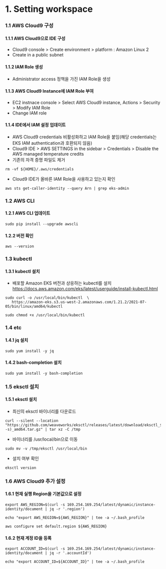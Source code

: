 # 1. Setting workspace 

### 1.1 AWS Cloud9 구성
#### 1.1.1 AWS Cloud9으로 IDE 구성
- Cloud9 console > Create environment > platform : Amazon Linux 2
- Create in a public subnet

#### 1.1.2 IAM Role 생성
- Administrator access 정책을 가진 IAM Role을 생성

#### 1.1.3 AWS Cloud9 Instance에 IAM Role 부여
- EC2 instnace console > Select AWS Cloud9 instance, Actions > Security > Modify IAM Role
- Change IAM role

#### 1.1.4 IDE에서 IAM 설정 업데이트
- AWS Cloud9 credentials 비활성화하고 IAM Role을 붙임(해당 credentials는 EKS IAM authentication과 호환되지 않음)
- Cloud9 IDE > AWS SETTINGS in the sidebar > Credentials > Disable the AWS managed temperature credits 
- 기존의 자격 증명 파일도 제거
```
rm -vf ${HOME}/.aws/credentials
```
- Cloud9 IDE가 올바른 IAM Role을 사용하고 있는지 확인
```
aws sts get-caller-identity --query Arn | grep eks-admin
```

### 1.2 AWS CLI
#### 1.2.1 AWS CLI 업데이트
```
sudo pip install --upgrade awscli
```
#### 1.2.2 버전 확인
```
aws --version
```

### 1.3 kubectl
#### 1.3.1 kubectl 설치
- 배포할 Amazon EKS 버전과 상응하는 kubectl를 설치
  https://docs.aws.amazon.com/eks/latest/userguide/install-kubectl.html
```
sudo curl -o /usr/local/bin/kubectl  \
   https://amazon-eks.s3.us-west-2.amazonaws.com/1.21.2/2021-07-05/bin/linux/amd64/kubectl
```
```
sudo chmod +x /usr/local/bin/kubectl
```

### 1.4 etc
#### 1.4.1 jq 설치
```
sudo yum install -y jq
```
#### 1.4.2 bash-completion 설치
```
sudo yum install -y bash-completion
```

### 1.5 eksctl 설치
#### 1.5.1 eksctl 설치
- 최신의 eksctl 바이너리를 다운로드
```
curl --silent --location "https://github.com/weaveworks/eksctl/releases/latest/download/eksctl_$(uname -s)_amd64.tar.gz" | tar xz -C /tmp
```
- 바이너리를 /usr/local/bin으로 이동
```
sudo mv -v /tmp/eksctl /usr/local/bin
```
- 설치 여부 확인
```
eksctl version
```

### 1.6 AWS Cloud9 추가 설정
#### 1.6.1 현재 실행 Region을 기본값으로 설정
```
export AWS_REGION=$(curl -s 169.254.169.254/latest/dynamic/instance-identity/document | jq -r '.region')

echo "export AWS_REGION=${AWS_REGION}" | tee -a ~/.bash_profile
    
aws configure set default.region ${AWS_REGION}
```
#### 1.6.2 현재 계정 ID을 등록
```
export ACCOUNT_ID=$(curl -s 169.254.169.254/latest/dynamic/instance-identity/document | jq -r '.accountId')

echo "export ACCOUNT_ID=${ACCOUNT_ID}" | tee -a ~/.bash_profile
```
